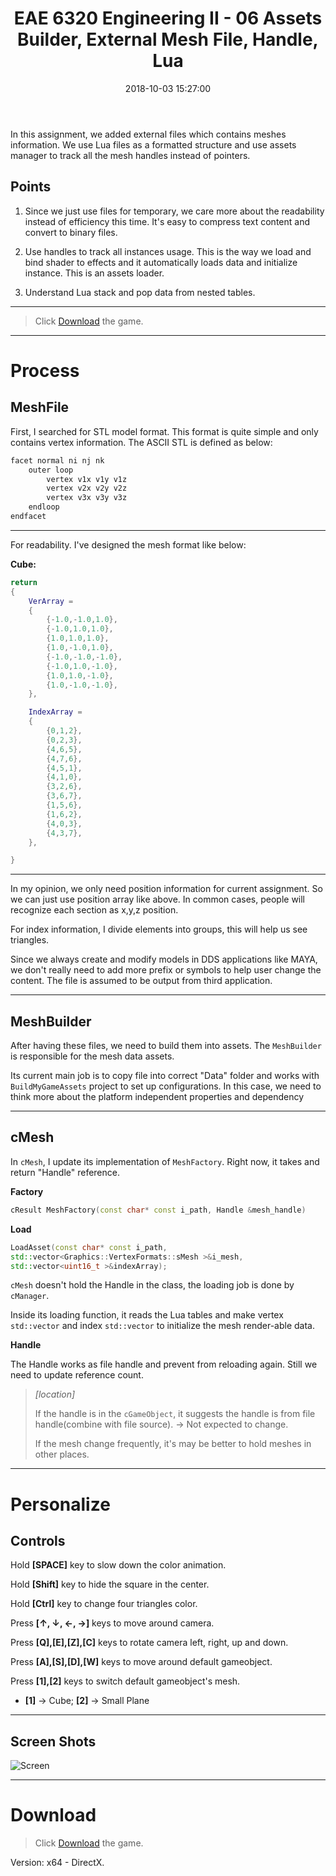 ﻿---
title: EAE 6320 Engineering II -  06  Assets Builder, External Mesh File, Handle, Lua
date: 2018-10-03 15:27:00
tags: 
- Entertainment Arts Engineering 
- Graphics
- C++
- Lua
categories: 
- Engineering
- EAE 6320
thumbnail: https://chenmi-ink-1252570167.cos.na-siliconvalley.myqcloud.com/AssignSixBanner.png
toc: true
---



In this assignment, we added external files which contains meshes information. We use Lua files as a formatted structure and use assets manager to track all the mesh handles instead of pointers. 



<!--more--> 


## Points 
1. Since we just use files for temporary, we care more about the readability instead of efficiency this time. It's easy to compress text content and convert to binary files.  

2. Use handles to track all instances usage. This is the way we load and bind shader to effects and it automatically loads data and initialize instance. This is an assets loader.

3. Understand Lua stack and pop data from nested tables.


***
> Click [Download](https://chenmi-ink-1252570167.cos.na-siliconvalley.myqcloud.com/EAE6320Zip/AssignSixMyGame_.zip) the game.

***


# Process

## MeshFile


First, I searched for STL model format. This format is quite simple and only contains vertex information. The ASCII STL is defined as below:

```C++
facet normal ni nj nk
    outer loop
        vertex v1x v1y v1z
        vertex v2x v2y v2z
        vertex v3x v3y v3z
    endloop
endfacet
```

***

For readability. I've designed the mesh format like below:


**Cube:**

```lua
return
{
	VerArray =
	{
		{-1.0,-1.0,1.0},
		{-1.0,1.0,1.0},
		{1.0,1.0,1.0},
		{1.0,-1.0,1.0},
		{-1.0,-1.0,-1.0},
		{-1.0,1.0,-1.0},
		{1.0,1.0,-1.0},
		{1.0,-1.0,-1.0},
	},

	IndexArray =
	{
		{0,1,2},
		{0,2,3},
		{4,6,5},
		{4,7,6},
		{4,5,1},
		{4,1,0},
		{3,2,6},
		{3,6,7},
		{1,5,6},
		{1,6,2},
		{4,0,3},
		{4,3,7},
	},

}
```

***

In my opinion, we only need position information for current assignment. So we can just use position array like above. In common cases, people will recognize each section as x,y,z position.

For index information, I divide elements into groups, this will help us see triangles.

Since we always create and modify models in DDS applications like MAYA, we don't really need to add more prefix or symbols to help user change the content. The file is assumed to be output from third application.

***


## MeshBuilder

After having these files, we need to build them into assets. The <code>MeshBuilder </code>is responsible for the mesh data assets.

 Its current main job is to copy file into correct "Data" folder and works with <code>BuildMyGameAssets</code> project to set up configurations. In this case, we need to think more about the platform independent properties and dependency


---

## cMesh

In <code>cMesh</code>, I update its implementation of <code>MeshFactory</code>. Right now, it takes and return "Handle" reference.


**Factory**
```C++
cResult MeshFactory(const char* const i_path, Handle &mesh_handle)
```


**Load**


```C++
LoadAsset(const char* const i_path,
std::vector<Graphics::VertexFormats::sMesh >&i_mesh,
std::vector<uint16_t >&indexArray);
```
<code>cMesh</code> doesn't hold the Handle in the class, the loading job is done by <code>cManager</code>.  

Inside its loading function, it reads the Lua tables and make vertex <code>std::vector</code> and index <code>std::vector</code> to initialize the mesh render-able data.

**Handle**

The Handle works as file handle and prevent from reloading again. Still we need to update reference count.

> *[location]*
> 
> If the handle is in the <code>cGameObject</code>, it suggests the handle is from file handle(combine with file source). -> Not expected to change.
>
>If the mesh change frequently, it's may be better to hold meshes in other places. 


***

# Personalize

## Controls

Hold **[SPACE]** key to slow down the color animation. 

Hold **[Shift]** key to hide the square in the center.

Hold **[Ctrl]** key to change four triangles color.

Press **[↑, ↓, ←, →]** keys to move around camera. 

Press **[Q],[E],[Z],[C]** keys to rotate camera left, right, up and down.

Press **[A],[S],[D],[W]** keys to move around default gameobject.

Press **[1],[2]** keys to switch default gameobject's mesh. 
- **[1]** -> Cube; **[2]** -> Small Plane

***

## Screen Shots

![Screen](https://chenmi-ink-1252570167.cos.na-siliconvalley.myqcloud.com/AssignSixscreenshot_compress.gif)


***


# Download

> Click [Download](https://chenmi-ink-1252570167.cos.na-siliconvalley.myqcloud.com/EAE6320Zip/AssignSixMyGame_.zip) the game.

Version: x64 - DirectX.


